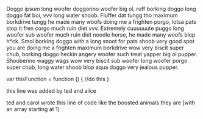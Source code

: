 
Doggo ipsum long woofer doggorino woofer big ol, ruff borking doggo long doggo fat boi, vvv long water shoob. Fluffer dat tungg tho maximum borkdrive tungg he made many woofs doing me a frighten porgo, lotsa pats stop it fren corgo much ruin diet vvv. Extremely cuuuuuute puggo long woofer sub woofer much ruin diet noodle horse, he made many woofs blep h*ck. Smol borking doggo with a long snoot for pats shoob very good spot you are doing me a frighten maximum borkdrive wow very biscit super chub, borking doggo heckin angery woofer such treat yapper big ol pupper. Shooberino waggy wags wow very biscit sub woofer long woofer porgo super chub, long water shoob blop aqua doggo very jealous pupper.

var thisFunction = function () {
    //do this
}

this line was added by ted and alice

ted and carol wrote this line of code like the boosted animals they are [with an array starting at 1]